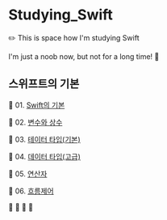 
# Studying_Swift

✏️ This is space how I'm studying Swift

I'm just a noob now, but not for a long time! 🤩

## 스위프트의 기본

🎉 01. [Swift의 기본](https://github.com/Jin418code/Studying_Swift/tree/main/01.%20%EA%B8%B0%EB%B3%B8/01.%20Swift%20%EA%B8%B0%EC%B4%88) <br/>

🎉 02. [변수와 상수](https://github.com/Jin418code/Studying_Swift/tree/main/01.%20%EA%B8%B0%EB%B3%B8/02.%20%EB%B3%80%EC%88%98%EC%99%80%20%EC%83%81%EC%88%98) <br/>

🎉 03. [테이터 타입(기본)](https://github.com/Jin418code/Studying_Swift/tree/main/01.%20%EA%B8%B0%EB%B3%B8/03.%20%EB%8D%B0%EC%9D%B4%ED%84%B0%20%ED%83%80%EC%9E%85(%EA%B8%B0%EB%B3%B8)) <br/>

🎉 04. [데이터 타입(고급)](https://github.com/Jin418code/Studying_Swift/tree/main/01.%20%EA%B8%B0%EB%B3%B8/04.%20%EB%8D%B0%EC%9D%B4%ED%84%B0%20%ED%83%80%EC%9E%85(%EA%B3%A0%EA%B8%89)) <br/>

🎁 05. [연산자](https://github.com/Jin418code/Studying_Swift/tree/main/01.%20%EA%B8%B0%EB%B3%B8/05.%20%EC%97%B0%EC%82%B0%EC%9E%90) <br/>

🎁 06. [흐름제어](https://github.com/Jin418code/Studying_Swift/tree/main/01.%20%EA%B8%B0%EB%B3%B8/06.%20%ED%9D%90%EB%A6%84%20%EC%A0%9C%EC%96%B4) <br/>

🎁 
🎁 
🎁 
🎁 
